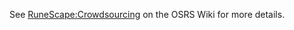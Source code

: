 See [RuneScape:Crowdsourcing](https://oldschool.runescape.wiki/w/RuneScape:Crowdsourcing) on the OSRS Wiki for more details.